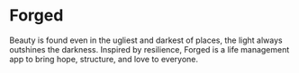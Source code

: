 # Forged
Beauty is found even in the ugliest and darkest of places, the light always outshines the darkness. Inspired by resilience, Forged is a life management app to bring hope, structure, and love to everyone.
